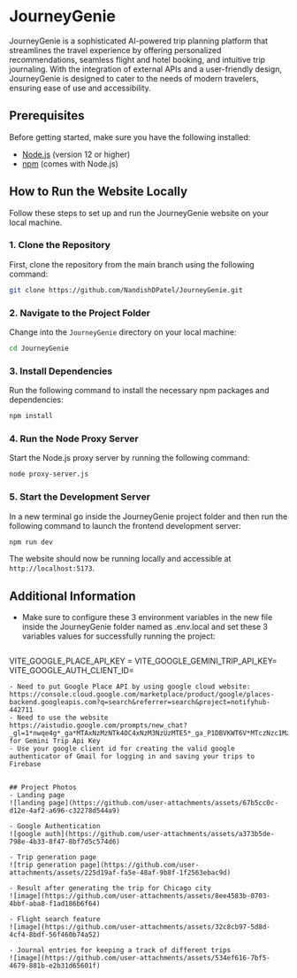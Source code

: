 # JourneyGenie

JourneyGenie is a sophisticated AI-powered trip planning platform that streamlines the travel experience by offering personalized recommendations, seamless flight and hotel booking, and intuitive trip journaling. With the integration of external APIs and a user-friendly design, JourneyGenie is designed to cater to the needs of modern travelers, ensuring ease of use and accessibility. 

## Prerequisites

Before getting started, make sure you have the following installed:

- [Node.js](https://nodejs.org/) (version 12 or higher)
- [npm](https://www.npmjs.com/) (comes with Node.js)

## How to Run the Website Locally

Follow these steps to set up and run the JourneyGenie website on your local machine.

### 1. Clone the Repository

First, clone the repository from the main branch using the following command:

```bash
git clone https://github.com/NandishDPatel/JourneyGenie.git
```


### 2. Navigate to the Project Folder

Change into the `JourneyGenie` directory on your local machine:

```bash
cd JourneyGenie
```

### 3. Install Dependencies

Run the following command to install the necessary npm packages and dependencies:

```bash
npm install
```

### 4. Run the Node Proxy Server

Start the Node.js proxy server by running the following command:

```bash
node proxy-server.js
```

### 5. Start the Development Server

In a new terminal go inside the JourneyGenie project folder and then run the following command to launch the frontend development server:

```bash
npm run dev
```

The website should now be running locally and accessible at `http://localhost:5173`.

## Additional Information

- Make sure to configure these 3 environment variables in the new file inside the JourneyGenie folder named as .env.local and set these 3 variables values for successfully running the project:
  ```bash
VITE_GOOGLE_PLACE_API_KEY = 
VITE_GOOGLE_GEMINI_TRIP_API_KEY=
VITE_GOOGLE_AUTH_CLIENT_ID=
  ```
- Need to put Google Place API by using google cloud website: https://console.cloud.google.com/marketplace/product/google/places-backend.googleapis.com?q=search&referrer=search&project=notifyhub-442711
- Need to use the website https://aistudio.google.com/prompts/new_chat?_gl=1*nwqe4g*_ga*MTAxNzMzNTk4OC4xNzM3NzUzMTE5*_ga_P1DBVKWT6V*MTczNzc1MzExOS4xLjAuMTczNzc1MzExOS42MC4wLjY0MDkyMjg3Mg.. for Gemini Trip Api Key
- Use your google client id for creating the valid google authenticator of Gmail for logging in and saving your trips to Firebase


## Project Photos
- Landing page
![landing page](https://github.com/user-attachments/assets/67b5cc0c-d12e-4af2-a696-c32278d544a9)

- Google Authentication
![google auth](https://github.com/user-attachments/assets/a373b5de-798e-4b33-8f47-8bf7d5c574d6)

- Trip generation page
![trip generation page](https://github.com/user-attachments/assets/225d19af-fa5e-48af-9b8f-1f2563ebac9d)

- Result after generating the trip for Chicago city
![image](https://github.com/user-attachments/assets/8ee4583b-0703-4bbf-aba8-f1ad186b6f64)

- Flight search feature
![image](https://github.com/user-attachments/assets/32c8cb97-5d8d-4cf4-8bdf-56f460b74a52)

- Journal entries for keeping a track of different trips
![image](https://github.com/user-attachments/assets/534ef616-7bf5-4679-881b-e2b31d65601f)





